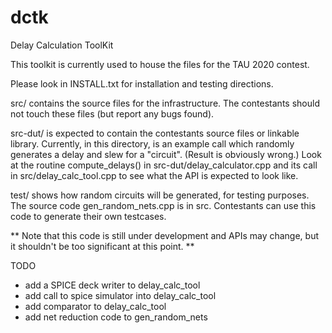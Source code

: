 # dctk
Delay Calculation ToolKit

This toolkit is currently used to house the files for the TAU 2020 contest.

Please look in INSTALL.txt for installation and testing directions.

src/ contains the source files for the infrastructure. The contestants
should not touch these files (but report any bugs found).

src-dut/ is expected to contain the contestants source files or
linkable library.  Currently, in this directory, is an example call
which randomly generates a delay and slew for a "circuit".  (Result is
obviously wrong.)  Look at the routine compute_delays() in
src-dut/delay_calculator.cpp and its call in src/delay_calc_tool.cpp
to see what the API is expected to look like.

test/ shows how random circuits will be generated, for testing
purposes. The source code gen_random_nets.cpp is in src.  Contestants
can use this code to generate their own testcases.


** Note that this code is still under development and APIs may change,
   but it shouldn't be too significant at this point. **

TODO

* add a SPICE deck writer to delay_calc_tool
* add call to spice simulator into delay_calc_tool
* add comparator to delay_calc_tool
* add net reduction code to gen_random_nets
